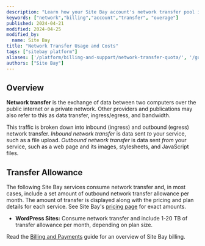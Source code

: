 ```yaml
---
description: "Learn how your Site Bay account's network transfer pool is calculated and billed."
keywords: ["network","billing","account","transfer", "overage"]
published: 2024-04-21
modified: 2024-04-25
modified_by:
  name: Site Bay
title: "Network Transfer Usage and Costs"
tags: ["sitebay platform"]
aliases: ['/platform/billing-and-support/network-transfer-quota/', '/guides/network-transfer-quota/','/guides/network-transfer/']
authors: ["Site Bay"]
---
```


## Overview

**Network transfer** is the exchange of data between two computers over the public internet or a private network. Other providers and publications may also refer to this as data transfer, ingress/egress, and bandwidth.

This traffic is broken down into inbound (ingress) and outbound (egress) network transfer. *Inbound network transfer* is data sent *to* your service, such as a file upload. *Outbound network transfer* is data sent *from* your service, such as a web page and its images, stylesheets, and JavaScript files.

## Transfer Allowance

The following Site Bay services consume network transfer and, in most cases, include a set amount of outbound network transfer allowance per month. The amount of transfer is displayed along with the pricing and plan details for each service. See Site Bay's [pricing page](https://www.sitebay.org/pricing) for exact amounts.

- **WordPress Sites:** Consume network transfer and include 1-20 TB of transfer allowance per month, depending on plan size.

Read the [Billing and Payments](/docs/products/platform/billing/) guide for an overview of Site Bay billing.